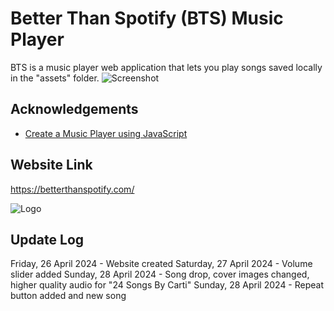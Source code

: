 # Better Than Spotify (BTS) Music Player

BTS is a music player web application that lets you play songs saved locally in the "assets" folder. 
![Screenshot](https://i.imgur.com/cMQ1tM2.png)


## Acknowledgements

 - [Create a Music Player using JavaScript](https://www.geeksforgeeks.org/create-a-music-player-using-javascript/)


## Website Link
https://betterthanspotify.com/





![Logo](https://i.imgur.com/dL114Cv.png)

## Update Log
Friday, 26 April 2024 - Website created
Saturday, 27 April 2024 - Volume slider added
Sunday, 28 April 2024 - Song drop, cover images changed, higher quality audio for "24 Songs By Carti"
Sunday, 28 April 2024 - Repeat button added and new song

